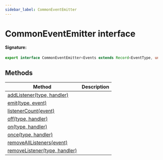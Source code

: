 ```yaml
---
sidebar_label: CommonEventEmitter
---
```


# CommonEventEmitter interface

#### Signature:

```typescript
export interface CommonEventEmitter<Events extends Record<EventType, unknown>>
```

## Methods

| Method                                                                            | Description |
| --------------------------------------------------------------------------------- | ----------- |
| [addListener(type, handler)](./puppeteer.commoneventemitter.addlistener.md)       |             |
| [emit(type, event)](./puppeteer.commoneventemitter.emit.md)                       |             |
| [listenerCount(event)](./puppeteer.commoneventemitter.listenercount.md)           |             |
| [off(type, handler)](./puppeteer.commoneventemitter.off.md)                       |             |
| [on(type, handler)](./puppeteer.commoneventemitter.on.md)                         |             |
| [once(type, handler)](./puppeteer.commoneventemitter.once.md)                     |             |
| [removeAllListeners(event)](./puppeteer.commoneventemitter.removealllisteners.md) |             |
| [removeListener(type, handler)](./puppeteer.commoneventemitter.removelistener.md) |             |
